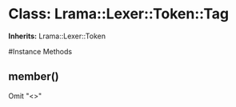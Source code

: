 # Class: Lrama::Lexer::Token::Tag
**Inherits:** Lrama::Lexer::Token
    




#Instance Methods
## member() [](#method-i-member)
Omit "<>"

